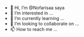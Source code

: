 - 👋 Hi, I’m @Nofarisaa saya 
- 👀 I’m interested in ...
- 🌱 I’m currently learning ...
- 💞️ I’m looking to collaborate on ...
- 📫 How to reach me ...

<!---
Nofarisaa/Nofarisaa is a ✨ special ✨ repository because its `README.md` (this file) appears on your GitHub profile.
You can click the Preview link to take a look at your changes.
--->
